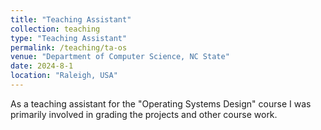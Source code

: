 ```yaml
---
title: "Teaching Assistant"
collection: teaching
type: "Teaching Assistant"
permalink: /teaching/ta-os
venue: "Department of Computer Science, NC State"
date: 2024-8-1
location: "Raleigh, USA"
---
```


As a teaching assistant for the "Operating Systems Design" course I was primarily involved in grading the projects and other course work. 